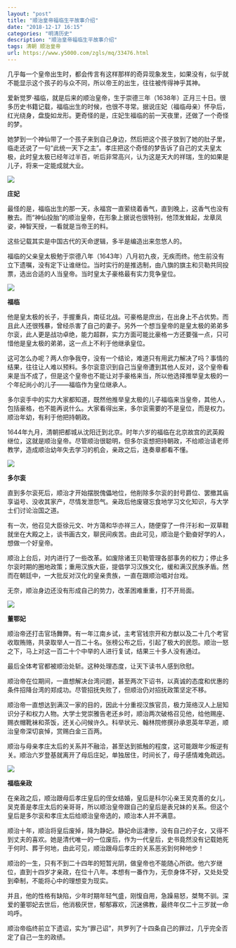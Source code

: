 ```yaml
---
layout: "post"
title: "顺治皇帝福临生平故事介绍"
date: "2018-12-17 16:15"
categories: "明清历史"
description: "顺治皇帝福临生平故事介绍"
tags: 清朝 顺治皇帝
url: https://www.y5000.com/zgls/mq/33476.html
---
```






几乎每一个皇帝出生时，都会传言有这样那样的奇异现象发生，如果没有，似乎就不能显示这个孩子的与众不同，所以帝王的出生，往往被传得神乎其神。

爱新觉罗·福临，就是后来的顺治皇帝，生于崇德三年（1638年）正月三十日。很多历史书籍记载，福临出生的时候，也很不寻常。据说庄妃（福临母亲）怀孕后，红光绕身，盘旋如龙形。更奇怪的是，庄妃生福临的前一天夜里，还做了一个奇怪的梦。

她梦到一个神仙带了一个孩子来到自己身边，然后把这个孩子放到了她的肚子里，临走还说了一句“此统一天下之主”。孝庄把这个奇怪的梦告诉了自己的丈夫皇太极，此时皇太极已经年过半百，听后非常高兴，认为这是天大的祥瑞，生的如果是儿子，将来一定能成就大业。

![](https://img.y5000.com/uploads/allimg/180921/14-1P921095224550.jpg)

**庄妃**

最怪的是，福临出生的那一天，永福宫一直萦绕着香气，直到晚上，这香气也没有散去。而“神仙投胎”的顺治皇帝，在形象上据说也很特别，他顶发耸起，龙章凤姿，神智天授，一看就是当帝王的料。

这些记载其实是中国古代的天命逻辑，多半是编造出来忽悠人的。

福临的父亲皇太极勉于崇德八年（1643年）八月初九夜，无疾而终。他生前没有立下遗嘱，没有定下让谁继位。当时实行的是推选制，由八旗的旗主和贝勒共同投票，选出合适的人当皇帝。当时皇太子豪格最有实力竞争皇位。

![](https://img.y5000.com/uploads/allimg/180921/14-1P921095235445.jpg)

**福临**

他是皇太极的长子，手握重兵，南征北战。可豪格是庶出，在出身上不占优势。而且此人还很残暴，曾经杀害了自己的妻子。另外一个想当皇帝的是皇太极的弟弟多尔衮，此人更是战功卓绝，能力超群，实力方面可能比豪格一方还要强一点，只可惜他是皇太极的弟弟，这一点上不利于他继承皇位。

这可怎么办呢？两人你争我夺，没有一个结论，难道只有用武力解决了吗？事情的结果，往往让人难以预料。多尔衮意识到自己当皇帝遭到其他人反对，这个皇帝看来是当不成了，但是这个皇帝也不能让对手豪格来当，所以他选择推举皇太极的一个年纪尚小的儿子——福临作为皇位继承人。

多尔衮手中的实力大家都知道，既然他推举皇太极的儿子福临来当皇帝，其他人，包括豪格，也不能再说什么。大家看得出来，多尔衮需要的不是皇位，而是权力。顺治年幼，有利于他把持朝政。

1644年九月，清朝把都城从沈阳迁到北京。时年六岁的福临在北京故宫的武英殿继位，这就是顺治皇帝。尽管顺治很聪明，但多尔衮想把持朝政，不给顺治请老师教学，造成顺治幼年失去学习的机会，亲政之后，连奏章都看不懂。

![](https://img.y5000.com/uploads/allimg/180921/14-1P921095244422.jpg)

**多尔衮**

直到多尔衮死后，顺治才开始摆脱傀儡地位，他削除多尔衮的封号爵位、罢撤其庙享谥号、没收其家产，尽情发泄怨气。亲政后他废寝忘食地学习文化知识，与大学士们讨论治国之道。

有一次，他召见大臣徐元文、叶方蔼和华亦祥三人，随便穿了一件汗衫和一双草鞋就坐在大殿之上，谈书画古文，聊民间疾苦。由此可见，顺治是个勤奋好学的人，想做一个好皇帝。

顺治上台后，对内进行了一些改革。如废除诸王贝勒管理各部事务的权力；停止多尔衮时期的圈地政策；重用汉族大臣，提倡学习汉族文化，缓和满汉民族矛盾。然而在朝廷中，一大批反对汉化的皇亲贵族，一直在跟顺治唱对台戏。

无奈，顺治身边还没有形成自己的势力，改革困难重重，打不开局面。

![](https://img.y5000.com/uploads/allimg/180921/14-1P92109525I37.jpg)

**董鄂妃**

顺治帝还打击官场舞弊。有一年江南乡试，主考官钱宗开和方猷以及二十几个考官收取贿赂，共录取举人一百二十名。张榜公布之后，引起了极大的民怨。顺治一怒之下，马上对这一百二十个中举的人进行复试，结果三十多人没有通过。

最后全体考官都被顺治处斩。这种处理态度，让天下读书人感到欣慰。

顺治帝在位期间，一直想解决台湾问题，甚至两次下诏书，以真诚的态度和优惠的条件招降台湾的郑成功。尽管招抚失败了，但顺治仍对招抚政策坚定不移。

顺治帝一直想达到满汉一家的目的，因此十分重视汉族官员，极力笼络汉人上层知识分子和权力人物。大学士党崇雅告老还乡时，顺治两次破格召见他，给他赐座、赐衣帽靴袜和茶饭，还关心问候许久。科举状元、翰林院修撰孙承恩英年早逝，顺治皇帝深切哀悼，赏赐白金三百两。

顺治与母亲孝庄太后的关系并不融洽，甚至达到抵触的程度，这可能跟年少叛逆有关。顺治六岁登基就离开了母后庄妃，单独居住，时间长了，母子感情难免疏远。

![](https://img.y5000.com/uploads/allimg/180921/14-1P921095311119.jpg)

**福临亲政**

在亲政之后，顺治跟母后孝庄皇后的侄女结婚，皇后是科尔沁亲王吴克善的女儿，吴克善是孝庄太后的亲哥哥，所以顺治皇帝跟自己的皇后是表兄妹的关系。但这个皇后是多尔衮和孝庄太后给顺治皇帝选的，顺治本人并不满意。

顺治十年，顺治将皇后废掉，降为静妃。静妃命运凄惨，没有自己的子女，又得不到丈夫的喜欢。她是清代唯一的一位废后，作为一代皇后，史书竟然没有记载她死于何时、葬于何地，由此可见，顺治跟母后孝庄的关系恶劣到何种地步！

顺治的一生，只有不到二十四年的短暂光阴，做皇帝也不能随心所欲。他六岁继位，直到十四岁才亲政，在位十八年。本想有一番作为，无奈身体不好，又处处受到牵制，不能将心中的理想变为现实。

并且，他的性格有缺陷，少年时期年轻气盛，刚愎自用，急躁易怒，桀骜不驯。深爱的董鄂妃去世后，他消极厌世，郁郁寡欢，沉迷佛教，最终年仅二十三岁就一命呜呼。

顺治帝临终前立下遗诏，实为“罪己诏”，共罗列了十四条自己的罪过，几乎完全否定了自己一生的政绩。
